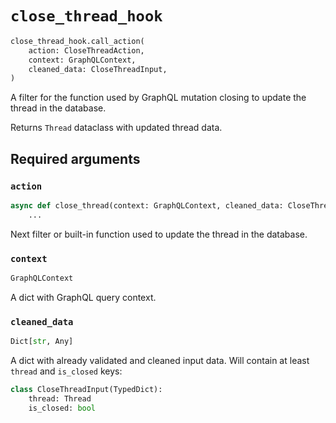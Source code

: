# `close_thread_hook`

```python
close_thread_hook.call_action(
    action: CloseThreadAction,
    context: GraphQLContext,
    cleaned_data: CloseThreadInput,
)
```

A filter for the function used by GraphQL mutation closing to update the thread in the database.

Returns `Thread` dataclass with updated thread data.


## Required arguments

### `action`

```python
async def close_thread(context: GraphQLContext, cleaned_data: CloseThreadInput) -> Thread:
    ...
```

Next filter or built-in function used to update the thread in the database.


### `context`

```python
GraphQLContext
```

A dict with GraphQL query context.


### `cleaned_data`

```python
Dict[str, Any]
```

A dict with already validated and cleaned input data. Will contain at least `thread` and `is_closed` keys:

```python
class CloseThreadInput(TypedDict):
    thread: Thread
    is_closed: bool
```